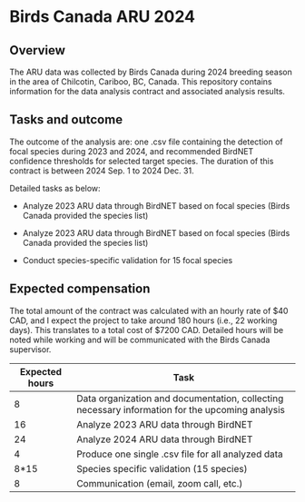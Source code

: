 Birds Canada ARU 2024
================

## Overview

The ARU data was collected by Birds Canada during 2024 breeding season
in the area of Chilcotin, Cariboo, BC, Canada. This repository contains
information for the data analysis contract and associated analysis
results.

## Tasks and outcome

The outcome of the analysis are: one .csv file containing the detection
of focal species during 2023 and 2024, and recommended BirdNET
confidence thresholds for selected target species. The duration of this
contract is between 2024 Sep. 1 to 2024 Dec. 31.

Detailed tasks as below:

- Analyze 2023 ARU data through BirdNET based on focal species (Birds
  Canada provided the species list)

- Analyze 2023 ARU data through BirdNET based on focal species (Birds
  Canada provided the species list)

- Conduct species-specific validation for 15 focal species

## Expected compensation

The total amount of the contract was calculated with an hourly rate of
\$40 CAD, and I expect the project to take around 180 hours (i.e., 22
working days). This translates to a total cost of \$7200 CAD. Detailed
hours will be noted while working and will be communicated with the
Birds Canada supervisor.

| Expected hours | Task                                                                                            |
|----------------|-------------------------------------------------------------------------------------------------|
| 8              | Data organization and documentation, collecting necessary information for the upcoming analysis |
| 16             | Analyze 2023 ARU data through BirdNET                                                           |
| 24             | Analyze 2024 ARU data through BirdNET                                                           |
| 4              | Produce one single .csv file for all analyzed data                                              |
| 8\*15          | Species specific validation (15 species)                                                        |
| 8              | Communication (email, zoom call, etc.)                                                          |
